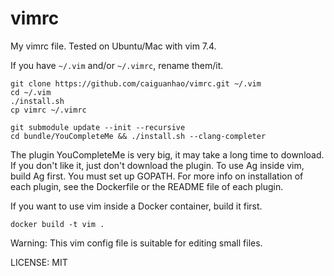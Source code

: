 vimrc
=====

My vimrc file. Tested on Ubuntu/Mac with vim 7.4.

If you have `~/.vim` and/or `~/.vimrc`, rename them/it.

```
git clone https://github.com/caiguanhao/vimrc.git ~/.vim
cd ~/.vim
./install.sh
cp vimrc ~/.vimrc

git submodule update --init --recursive
cd bundle/YouCompleteMe && ./install.sh --clang-completer
```

The plugin YouCompleteMe is very big, it may take a long time to
download. If you don't like it, just don't download the plugin.
To use Ag inside vim, build Ag first. You must set up GOPATH.
For more info on installation of each plugin, see the Dockerfile
or the README file of each plugin.

If you want to use vim inside a Docker container, build it first.

```
docker build -t vim .
```

Warning: This vim config file is suitable for editing small files.

LICENSE: MIT

